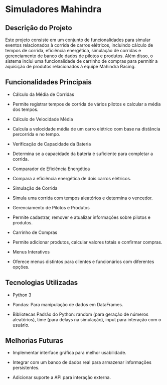 # Simuladores Mahindra

## Descrição do Projeto

Este projeto consiste em um conjunto de funcionalidades para simular eventos relacionados à corrida de carros elétricos, incluindo cálculo de tempos de corrida, eficiência energética, simulação de corridas e gerenciamento de banco de dados de pilotos e produtos. Além disso, o sistema inclui uma funcionalidade de carrinho de compras para permitir a aquisição de produtos relacionados à equipe Mahindra Racing.

## Funcionalidades Principais

- Cálculo da Média de Corridas

- Permite registrar tempos de corrida de vários pilotos e calcular a média dos tempos.

- Cálculo de Velocidade Média

- Calcula a velocidade média de um carro elétrico com base na distância percorrida e no tempo.

- Verificação de Capacidade da Bateria

- Determina se a capacidade da bateria é suficiente para completar a corrida.

- Comparador de Eficiência Energética

- Compara a eficiência energética de dois carros elétricos.

- Simulação de Corrida

- Simula uma corrida com tempos aleatórios e determina o vencedor.

- Gerenciamento de Pilotos e Produtos

- Permite cadastrar, remover e atualizar informações sobre pilotos e produtos.

- Carrinho de Compras

- Permite adicionar produtos, calcular valores totais e confirmar compras.

- Menus Interativos

- Oferece menus distintos para clientes e funcionários com diferentes opções.

## Tecnologias Utilizadas

- Python 3

- Pandas: Para manipulação de dados em DataFrames.

- Bibliotecas Padrão do Python: random (para geração de números aleatórios), time (para delays na simulação), input para interação com o usuário.

## Melhorias Futuras

- Implementar interface gráfica para melhor usabilidade.

- Integrar com um banco de dados real para armazenar informações persistentes.

- Adicionar suporte a API para interação externa.
